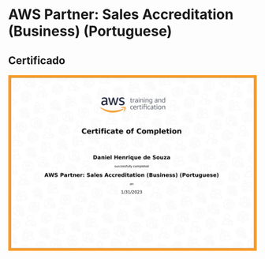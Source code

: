 # AWS Partner: Sales Accreditation (Business) (Portuguese)

## Certificado

![Certificado](../assets/Certificates/AWS%20Partner%20-%20Sales%20Accreditation%20(Business)%20(Portuguese).png)